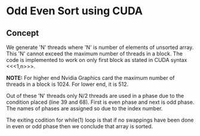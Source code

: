 # Odd Even Sort using CUDA

## Concept

We generate 'N' threads where 'N' is number of elements of unsorted array. This 'N' cannot exceed the maximum number of
threads in a block. The code is implemented to work on only first block as stated in CUDA syntax <<<1,n>>>.

**NOTE:** For higher end Nvidia Graphics card the maximum number of threads in a block is 1024. For lower end, it is 512.

Out of these 'N' threads only N/2 threads are used in a phase due to the condition placed (line 39 and 68). First is even phase and next is odd phase. The names of phases are assigned so due to the index number.

The exiting codition for while(1) loop is that if no swappings have been done in even or odd phase then we conclude that array is sorted.
